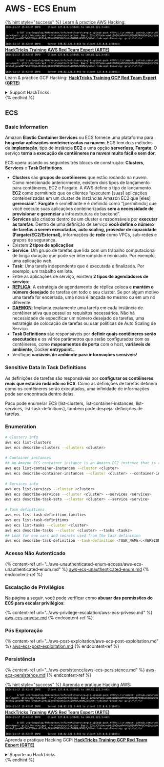 # AWS - ECS Enum

{% hint style="success" %}
Learn & practice AWS Hacking:<img src="../../../.gitbook/assets/image (1).png" alt="" data-size="line">[**HackTricks Training AWS Red Team Expert (ARTE)**](https://training.hacktricks.xyz/courses/arte)<img src="../../../.gitbook/assets/image (1).png" alt="" data-size="line">\
Learn & practice GCP Hacking: <img src="../../../.gitbook/assets/image (2).png" alt="" data-size="line">[**HackTricks Training GCP Red Team Expert (GRTE)**<img src="../../../.gitbook/assets/image (2).png" alt="" data-size="line">](https://training.hacktricks.xyz/courses/grte)

<details>

<summary>Support HackTricks</summary>

* Check the [**subscription plans**](https://github.com/sponsors/carlospolop)!
* **Join the** 💬 [**Discord group**](https://discord.gg/hRep4RUj7f) or the [**telegram group**](https://t.me/peass) or **follow** us on **Twitter** 🐦 [**@hacktricks\_live**](https://twitter.com/hacktricks\_live)**.**
* **Share hacking tricks by submitting PRs to the** [**HackTricks**](https://github.com/carlospolop/hacktricks) and [**HackTricks Cloud**](https://github.com/carlospolop/hacktricks-cloud) github repos.

</details>
{% endhint %}

## ECS

### Basic Information

Amazon **Elastic Container Services** ou ECS fornece uma plataforma para **hospedar aplicações conteinerizadas na nuvem**. ECS tem dois métodos de **implantação**, tipo de instância **EC2** e uma opção **serverless**, **Fargate**. O serviço **torna a execução de contêineres na nuvem muito fácil e sem dor**.

ECS opera usando os seguintes três blocos de construção: **Clusters**, **Services** e **Task Definitions**.

* **Clusters** são **grupos de contêineres** que estão rodando na nuvem. Como mencionado anteriormente, existem dois tipos de lançamento para contêineres, EC2 e Fargate. A AWS define o tipo de lançamento **EC2** como permitindo que os clientes “executem \[suas] aplicações conteinerizadas em um cluster de instâncias Amazon EC2 que \[eles] **gerenciam**”. **Fargate** é semelhante e é definido como “\[permitindo] que você execute suas aplicações conteinerizadas **sem a necessidade de provisionar e gerenciar** a infraestrutura de backend”.
* **Services** são criados dentro de um cluster e responsáveis por **executar as tarefas**. Dentro de uma definição de serviço **você define o número de tarefas a serem executadas, auto scaling, provedor de capacidade (Fargate/EC2/External),** informações de **rede** como VPCs, sub-redes e grupos de segurança.
* Existem **2 tipos de aplicações**:
* **Service**: Um grupo de tarefas que lida com um trabalho computacional de longa duração que pode ser interrompido e reiniciado. Por exemplo, uma aplicação web.
* **Task**: Uma tarefa independente que é executada e finalizada. Por exemplo, um trabalho em lote.
* Entre as aplicações de serviço, existem **2 tipos de agendadores de serviço**:
* [**REPLICA**](https://docs.aws.amazon.com/AmazonECS/latest/developerguide/ecs\_services.html): A estratégia de agendamento de réplica coloca e **mantém o número desejado** de tarefas em todo o seu cluster. Se por algum motivo uma tarefa for encerrada, uma nova é lançada no mesmo ou em um nó diferente.
* [**DAEMON**](https://docs.aws.amazon.com/AmazonECS/latest/developerguide/ecs\_services.html): Implanta exatamente uma tarefa em cada instância de contêiner ativa que possui os requisitos necessários. Não há necessidade de especificar um número desejado de tarefas, uma estratégia de colocação de tarefas ou usar políticas de Auto Scaling de Serviço.
* **Task Definitions** são responsáveis por **definir quais contêineres serão executados** e os vários parâmetros que serão configurados com os contêineres, como **mapeamentos de porta** com o host, **variáveis de ambiente**, Docker **entrypoint**...
* Verifique **variáveis de ambiente para informações sensíveis**!

### Sensitive Data In Task Definitions

As definições de tarefas são responsáveis por **configurar os contêineres reais que estarão rodando no ECS**. Como as definições de tarefas definem como os contêineres serão executados, uma infinidade de informações pode ser encontrada dentro delas.

Pacu pode enumerar ECS (list-clusters, list-container-instances, list-services, list-task-definitions), também pode despejar definições de tarefas.

### Enumeration
```bash
# Clusters info
aws ecs list-clusters
aws ecs describe-clusters --clusters <cluster>

# Container instances
## An Amazon ECS container instance is an Amazon EC2 instance that is running the Amazon ECS container agent and has been registered into an Amazon ECS cluster.
aws ecs list-container-instances --cluster <cluster>
aws ecs describe-container-instances --cluster <cluster> --container-instances <container_instance_arn>

# Services info
aws ecs list-services --cluster <cluster>
aws ecs describe-services --cluster <cluster> --services <services>
aws ecs describe-task-sets --cluster <cluster> --service <service>

# Task definitions
aws ecs list-task-definition-families
aws ecs list-task-definitions
aws ecs list-tasks --cluster <cluster>
aws ecs describe-tasks --cluster <cluster> --tasks <tasks>
## Look for env vars and secrets used from the task definition
aws ecs describe-task-definition --task-definition <TASK_NAME>:<VERSION>
```
### Acesso Não Autenticado

{% content-ref url="../aws-unauthenticated-enum-access/aws-ecs-unauthenticated-enum.md" %}
[aws-ecs-unauthenticated-enum.md](../aws-unauthenticated-enum-access/aws-ecs-unauthenticated-enum.md)
{% endcontent-ref %}

### Escalação de Privilégios

Na página a seguir, você pode verificar como **abusar das permissões do ECS para escalar privilégios**:

{% content-ref url="../aws-privilege-escalation/aws-ecs-privesc.md" %}
[aws-ecs-privesc.md](../aws-privilege-escalation/aws-ecs-privesc.md)
{% endcontent-ref %}

### Pós Exploração

{% content-ref url="../aws-post-exploitation/aws-ecs-post-exploitation.md" %}
[aws-ecs-post-exploitation.md](../aws-post-exploitation/aws-ecs-post-exploitation.md)
{% endcontent-ref %}

### Persistência

{% content-ref url="../aws-persistence/aws-ecs-persistence.md" %}
[aws-ecs-persistence.md](../aws-persistence/aws-ecs-persistence.md)
{% endcontent-ref %}

{% hint style="success" %}
Aprenda e pratique Hacking AWS:<img src="../../../.gitbook/assets/image (1).png" alt="" data-size="line">[**HackTricks Training AWS Red Team Expert (ARTE)**](https://training.hacktricks.xyz/courses/arte)<img src="../../../.gitbook/assets/image (1).png" alt="" data-size="line">\
Aprenda e pratique Hacking GCP: <img src="../../../.gitbook/assets/image (2).png" alt="" data-size="line">[**HackTricks Training GCP Red Team Expert (GRTE)**<img src="../../../.gitbook/assets/image (2).png" alt="" data-size="line">](https://training.hacktricks.xyz/courses/grte)

<details>

<summary>Suporte ao HackTricks</summary>

* Confira os [**planos de assinatura**](https://github.com/sponsors/carlospolop)!
* **Junte-se ao** 💬 [**grupo do Discord**](https://discord.gg/hRep4RUj7f) ou ao [**grupo do telegram**](https://t.me/peass) ou **siga**-nos no **Twitter** 🐦 [**@hacktricks\_live**](https://twitter.com/hacktricks\_live)**.**
* **Compartilhe truques de hacking enviando PRs para os repositórios do** [**HackTricks**](https://github.com/carlospolop/hacktricks) e [**HackTricks Cloud**](https://github.com/carlospolop/hacktricks-cloud).

</details>
{% endhint %}
